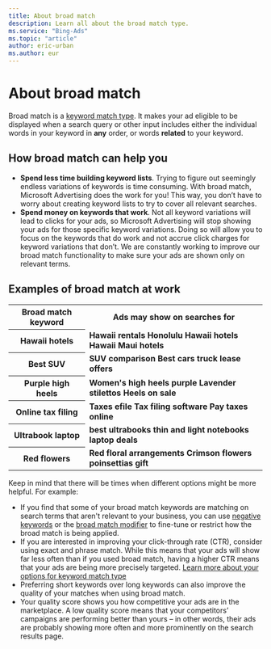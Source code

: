 ```yaml
---
title: About broad match
description: Learn all about the broad match type.
ms.service: "Bing-Ads"
ms.topic: "article"
author: eric-urban
ms.author: eur
---
```


# About broad match

Broad match is a [keyword match type](./hlp_BA_CONC_MatchOptions.md). It makes your ad eligible to be displayed when a search query or other input includes either the individual words in your keyword in **any** order, or words **related** to your keyword.

## How broad match can help you

- **Spend less time building keyword lists**. Trying to figure out seemingly endless variations of keywords is time consuming. With broad match, Microsoft Advertising does the work for you! This way, you don’t have to worry about creating keyword lists to try to cover all relevant searches.
- **Spend money on keywords that work**. Not all keyword variations will lead to clicks for your ads, so Microsoft Advertising will stop showing your ads for those specific keyword variations. Doing so will allow you to focus on the keywords that do work and not accrue click charges for keyword variations that don’t. We are constantly working to improve our broad match functionality to make sure your ads are shown only on relevant terms.

## Examples of broad match at work

<table>
  <tr>
    <th scope="col">Broad match keyword</th>
    <th scope="col">Ads may show on searches for</th>
  </tr>
  <tr>
    <th scope="row" style="background: transparent"><strong>Hawaii hotels</strong></th>
    <td><strong>Hawaii rentals </strong> 
      <strong>Honolulu Hawaii hotels</strong>  
    <strong>Hawaii Maui hotels </strong> 
    </td>
  </tr>
  <tr>
    <th scope="row" style="background: transparent"><strong>Best SUV</strong></th>
    <td>
        <strong>SUV comparison </strong> 
        <strong>Best cars</strong> 
        <strong>truck lease offers </strong> 
      </td>
  </tr>
  <tr>
    <th scope="row" style="background: transparent"><strong>Purple high heels</strong></th>
    <td>
        <strong>Women's high heels purple </strong> 
        <strong>Lavender stilettos</strong>  
        <strong>Heels on sale </strong> 
      </td>
  </tr>
  <tr>
    <th scope="row" style="background: transparent"><strong>Online tax filing</strong></th>
    <td>
        <strong>Taxes efile </strong> 
        <strong>Tax filing software</strong>  
        <strong>Pay taxes online </strong> 
      </td>
  </tr>
  <tr>
    <th scope="row" style="background: transparent"><strong>Ultrabook laptop</strong></th>
    <td>
        <strong>best ultrabooks</strong> 
        <strong>thin and light notebooks</strong>  
        <strong>laptop deals </strong> 
      </td>
  </tr>
  <tr>
    <th scope="row" style="background: transparent"><strong>Red flowers</strong></th>
    <td>
        <strong>Red floral arrangements</strong>  
        <strong>Crimson flowers</strong>  
        <strong>poinsettias gift </strong> 
      </td>
  </tr>
</table>

Keep in mind that there will be times when different options might be more helpful. For example:

- If you find that some of your broad match keywords are matching on search terms that aren't relevant to your business, you can use [negative keywords](./hlp_BA_CONC_AboutNegativeKeywords.md) or the [broad match modifier](./hlp_BA_CONC_BroadMatchModifier.md) to fine-tune or restrict how the broad match is being applied.
- If you are interested in improving your click-through rate (CTR), consider using exact and phrase match. While this means that your ads will show far less often than if you used broad match, having a higher CTR means that your ads are being more precisely targeted. [Learn more about your options for keyword match type](./hlp_BA_CONC_MatchOptions.md)
- Preferring short keywords over long keywords can also improve the quality of your matches when using broad match.
- Your quality score shows you how competitive your ads are in the marketplace. A low quality score means that your competitors’ campaigns are performing better than yours – in other words, their ads are probably showing more often and more prominently on the search results page.



